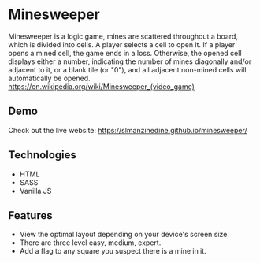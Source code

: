 # Minesweeper

Minesweeper is a logic game, mines are scattered throughout a board, which is divided into cells. A player selects a cell to open it. If a player opens a mined cell, the game ends in a loss. Otherwise, the opened cell displays either a number, indicating the number of mines diagonally and/or adjacent to it, or a blank tile (or "0"), and all adjacent non-mined cells will automatically be opened. 
https://en.wikipedia.org/wiki/Minesweeper_(video_game)

## Demo

Check out the live website: https://slmanzinedine.github.io/minesweeper/

## Technologies

- HTML
- SASS
- Vanilla JS

## Features

- View the optimal layout depending on your device's screen size.
- There are three level easy, medium, expert.
- Add a flag to any square you suspect there is a mine in it.